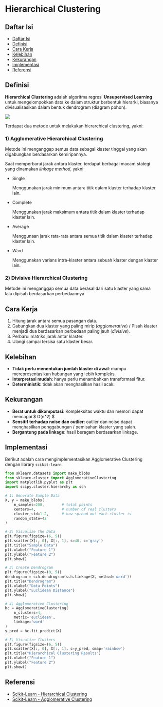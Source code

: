 # Hierarchical Clustering

## Daftar Isi

-   [Daftar Isi](#daftar-isi)
-   [Definisi](#definisi)
-   [Cara Kerja](#cara-kerja)
-   [Kelebihan](#kelebihan)
-   [Kekurangan](#kekurangan)
-   [Implementasi](#implementasi)
-   [Referensi](#referensi)

## Definisi

**Hierarchical Clustering** adalah algoritma regresi **Unsupervised Learning** untuk mengelompokkan data ke dalam struktur berbentuk hierarki, biasanya divisualisasikan dalam bentuk dendrogram (diagram pohon).

<img src="https://scikit-learn.org/stable/_images/sphx_glr_plot_agglomerative_dendrogram_001.png" />

Terdapat dua metode untuk melakukan hierarchical clustering, yakni:

### 1) Agglomerative Hierarchical Clustering

Metode ini menganggap semua data sebagai klaster tinggal yang akan digabungkan berdasarkan kemiripannya.

Saat memperbarui jarak antara klaster, terdapat berbagai macam stategi yang dinamakan _linkage method_, yakni:

-   Single

    Menggunakan jarak minimum antara titik dalam klaster terhadap klaster lain.

-   Complete

    Menggunakan jarak maksimum antara titik dalam klaster terhadap klaster lain.

-   Average

    Menggunaan jarak rata-rata antara semua titik dalam klaster terhadap klaster lain.

-   Ward

    Menggunakan varians intra-klaster antara sebuah klaster dengan klaster lain.

### 2) Divisive Hierarchical Clustering

Metode ini menganggap semua data berasal dari satu klaster yang sama lalu dipisah berdasarkan perbedaannya.

## Cara Kerja

1. Hitung jarak antara semua pasangan data.
2. Gabungkan dua klaster yang paling mirip (_agglomerative_) / Pisah klaster menjadi dua berdasarkan perbedaan paling jauh (_divisive_).
3. Perbarui matriks jarak antar klaster.
4. Ulangi sampai tersisa satu klaster besar.

## Kelebihan

-   **Tidak perlu menentukan jumlah klaster di awal**: mampu merepresentasikan hubungan yang lebih kompleks.
-   **Interpretasi mudah**: hanya perlu menambahkan transformasi fitur.
-   **Deterministik**: tidak akan menghasilkan hasil acak.

## Kekurangan

- **Berat untuk dikomputasi**: Kompleksitas waktu dan memori dapat mencapai $ O(n^2) $
- **Sensitif terhadap noise dan outlier**: outlier dan noise dapat menghasilkan penggabungan / pemisahan klaster yang salah.
- **Bergantung pada linkage**: hasil beragam berdasarkan linkage.

## Implementasi

Berikut adalah cara mengimplementasikan Agglomerative Clustering dengan library `scikit-learn`.

```python
from sklearn.datasets import make_blobs
from sklearn.cluster import AgglomerativeClustering
import matplotlib.pyplot as plt
import scipy.cluster.hierarchy as sch

# 1️) Generate Sample Data
X, y = make_blobs(
    n_samples=200,        # total points
    centers=4,            # number of real clusters
    cluster_std=1.2,      # how spread out each cluster is
    random_state=42
)

# 2️) Visualize the Data
plt.figure(figsize=(6, 5))
plt.scatter(X[:, 0], X[:, 1], s=40, c='gray')
plt.title("Sample Data")
plt.xlabel("Feature 1")
plt.ylabel("Feature 2")
plt.show()

# 3) Create Dendrogram
plt.figure(figsize=(8, 5))
dendrogram = sch.dendrogram(sch.linkage(X, method='ward'))
plt.title("Dendrogram")
plt.xlabel("Data Points")
plt.ylabel("Euclidean Distance")
plt.show()

# 4) Agglomerative Clustering
hc = AgglomerativeClustering(
    n_clusters=4,
    metric='euclidean',
    linkage='ward'
)
y_pred = hc.fit_predict(X)

# 5️) Visualize Clusters
plt.figure(figsize=(6, 5))
plt.scatter(X[:, 0], X[:, 1], c=y_pred, cmap='rainbow')
plt.title("Hierarchical Clustering Results")
plt.xlabel("Feature 1")
plt.ylabel("Feature 2")
plt.show()
```

## Referensi

-   [Scikit-Learn - Hierarchical Clustering](https://scikit-learn.org/stable/modules/clustering.html#hierarchical-clustering)
-   [Scikit-Learn - Agglomerative Clustering](https://scikit-learn.org/stable/modules/generated/sklearn.cluster.AgglomerativeClustering.html)
